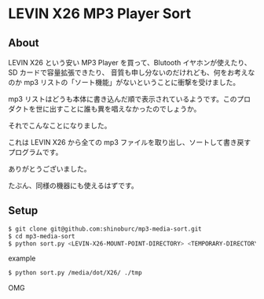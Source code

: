 LEVIN X26 MP3 Player Sort
===================

## About

LEVIN X26 という安い MP3 Player を買って、Blutooth イヤホンが使えたり、SD カードで容量拡張できたり、
音質も申し分ないのだけれども、何をお考えなのか mp3 リストの「ソート機能」がないということに衝撃を受けました。

mp3 リストはどうも本体に書き込んだ順で表示されているようです。このプロダクトを世に出すことに誰も異を唱えなかったのでしょうか。

それでこんなことになりました。

これは LEVIN X26 から全ての mp3 ファイルを取り出し、ソートして書き戻すプログラムです。

ありがとうございました。

たぶん、同様の機器にも使えるはずです。

## Setup

```sh
$ git clone git@github.com:shinoburc/mp3-media-sort.git
$ cd mp3-media-sort
$ python sort.py <LEVIN-X26-MOUNT-POINT-DIRECTORY> <TEMPORARY-DIRECTORY>
```

example

```sh
$ python sort.py /media/dot/X26/ ./tmp
```

OMG
